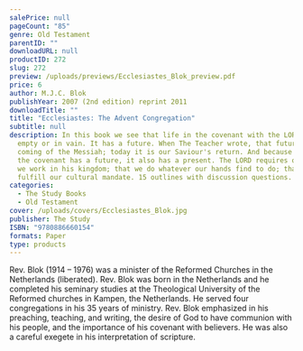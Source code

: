 ```yaml
---
salePrice: null
pageCount: "85"
genre: Old Testament
parentID: ""
downloadURL: null
productID: 272
slug: 272
preview: /uploads/previews/Ecclesiastes_Blok_preview.pdf
price: 6
author: M.J.C. Blok
publishYear: 2007 (2nd edition) reprint 2011
downloadTitle: ""
title: "Ecclesiastes: The Advent Congregation"
subtitle: null
description: In this book we see that life in the covenant with the LORD is not
  empty or in vain. It has a future. When The Teacher wrote, that future was the
  coming of the Messiah; today it is our Saviour's return. And because life in
  the covenant has a future, it also has a present. The LORD requires of us that
  we work in his kingdom; that we do whatever our hands find to do; that we
  fulfill our cultural mandate. 15 outlines with discussion questions.
categories:
  - The Study Books
  - Old Testament
cover: /uploads/covers/Ecclesiastes_Blok.jpg
publisher: The Study
ISBN: "9780886660154"
formats: Paper
type: products
---
```

Rev. Blok (1914 – 1976) was a minister of the Reformed Churches in the Netherlands (liberated). Rev. Blok was born in the Netherlands and he completed his seminary studies at the Theological University of the Reformed churches in Kampen, the Netherlands. He served four congregations in his 35 years of ministry. Rev. Blok emphasized in his preaching, teaching, and writing, the desire of God to have communion with his people, and the importance of his covenant with believers. He was also a careful exegete in his interpretation of scripture.